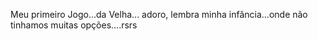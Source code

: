 Meu primeiro Jogo...da Velha...
adoro, lembra minha infância...onde não tinhamos muitas opções....rsrs
